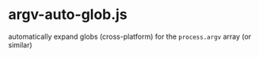 # argv-auto-glob.js
automatically expand globs (cross-platform) for the `process.argv` array (or similar)
